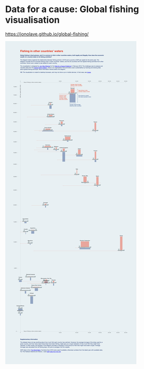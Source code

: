 # Data for a cause: Global fishing visualisation

https://jonolave.github.io/global-fishing/

![Global fishing visualisation](global-fishing.jpg)

